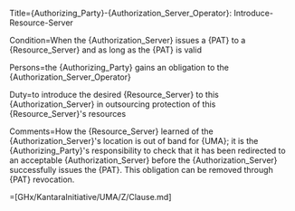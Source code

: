 Title={Authorizing_Party}-{Authorization_Server_Operator}: Introduce-Resource-Server

Condition=When the {Authorization_Server} issues a {PAT} to a {Resource_Server} and as long as the {PAT} is valid

Persons=the {Authorizing_Party} gains an obligation to the {Authorization_Server_Operator}

Duty=to introduce the desired {Resource_Server} to this {Authorization_Server} in outsourcing protection of this {Resource_Server}'s resources

Comments=How the {Resource_Server} learned of the {Authorization_Server}'s location is out of band for {UMA}; it is the {Authorizing_Party}'s responsibility to check that it has been redirected to an acceptable {Authorization_Server} before the {Authorization_Server} successfully issues the {PAT}. This obligation can be removed through {PAT} revocation.

=[GHx/KantaraInitiative/UMA/Z/Clause.md]